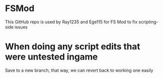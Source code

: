# FSMod
This GitHub repo is used by Ray1235 and Ege115 for FS Mod to fix scripting-side issues
# When doing any script edits that were untested ingame
Save to a new branch, that way, we can revert back to working one easily
